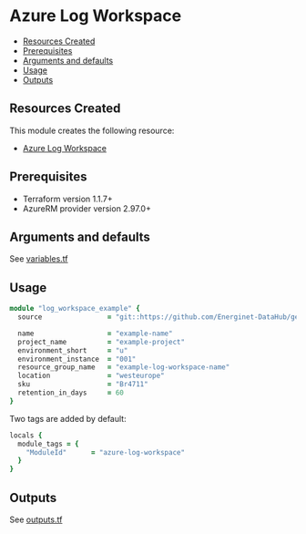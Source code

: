 # Azure Log Workspace

- [Resources Created](#resources-created)
- [Prerequisites](#prerequisites)
- [Arguments and defaults](#arguments-and-defaults)
- [Usage](#usage)
- [Outputs](#outputs)

## Resources Created

This module creates the following resource:

- [Azure Log Workspace](https://registry.terraform.io/providers/hashicorp/azurerm/latest/docs/resources/)

## Prerequisites

- Terraform version 1.1.7+
- AzureRM provider version 2.97.0+

## Arguments and defaults

See [variables.tf](./variables.tf)

## Usage

```ruby
module "log_workspace_example" {
  source                = "git::https://github.com/Energinet-DataHub/geh-terraform-modules.git//azure/log-workspace?ref=7.0.0"

  name                  = "example-name"
  project_name          = "example-project"
  environment_short     = "u"
  environment_instance  = "001"
  resource_group_name   = "example-log-workspace-name"
  location              = "westeurope"
  sku                   = "Br4711"
  retention_in_days     = 60
}
```

Two tags are added by default:

```ruby
locals {
  module_tags = {
    "ModuleId"      = "azure-log-workspace"
  }
}
```

## Outputs

See [outputs.tf](./outputs.tf)
